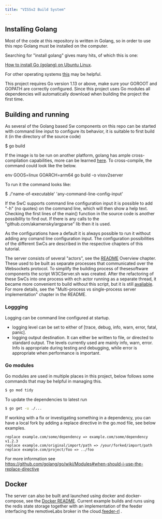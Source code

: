 ```yaml
---
title: "VISSv2 Build System"
---
```


## Installing Golang

Most of the code at this repository is written in Golang, so in order to use this repo Golang must be installed on the computer.

Searching for "install golang" gives many hits, of which this is one:

[How to install Go (golang) on Ubuntu Linux](https://www.cyberciti.biz/faq/how-to-install-gol-ang-on-ubuntu-linux/).

For other operating systems [this](https://go.dev/doc/install) may be helpful.

This project requires Go version 1.13 or above, make sure your GOROOT and GOPATH are correctly configured.
Since this project uses Go modules all dependencies will automatically download when building the project the first time.

## Building and running

As several of the Golang based Sw components on this repo can be started with command line input to configure its behavior,
it is suitable to first build it (in the directory of the source code)

$ go build

If the image is to be run on another platform, golang has ample cross-compilation capabilities, more can be learned [here](https://opensource.com/article/21/1/go-cross-compiling). 
To cross-compile, the command could look like the below.

env GOOS=linux GOARCH=arm64 go build -o vissv2server

To run it the command looks like:

$ ./'name-of-executable' 'any-command-line-config-input'

If the SwC supports command line configuration input it is possible to add "-h" (no quotes) on the command line, which will then show a help text.
Checking the first lines of the main() function in the source code is another possibility to find out.
If there is any calls to the "github.com/akamensky/argparse" lib then it is used.

As the configurations have a default it is always possible to run it without adding any comand line configuration input.
The configuration possibilities of the different SwCs are described in the respective chapters of this tutorial.

The server consists of several "actors", see the [README](https://github.com/w3c/automotive-viss2) Overview chapter.
These used to be built as separate processes that communicated over the Websockets protocol.
To simplify the building process of thesesoftware components the script W3CServer.sh was created.
After the refactoring of these SwCs into one process with ech actor running as a separate thread,
it became more convenient to build without this script, but it is still [avaliable](https://github.com/w3c/automotive-viss2/blob/master/W3CServer.sh).
For more details, see the "Multi-process vs single-process server implementation" chapter in the README.

### Loggging
Logging can be command line configured at startup.
* logging level can be set to either of [trace, debug, info, warn, error, fatal, panic].
* logging output destination. It can either be written to file, or directed to standard output.
The levels currently used are mainly info, warn, error. Info is appropriate during testing and debugging, while error is appropriate when performance is important.

### Go modules
Go modules are used in multiple places in this project, below follows some commands that may be helpful in managing  this.

```bash
$ go mod tidy
```
To update the dependencies to latest run
```bash
$ go get -u ./...
```

If working with a fix or investigating something in a dependency, you can have a local fork by adding a replace directive in the go.mod file, see below examples. 

```
replace example.com/some/dependency => example.com/some/dependency v1.2.3 
replace example.com/original/import/path => /your/forked/import/path
replace example.com/project/foo => ../foo
```
For more information see https://github.com/golang/go/wiki/Modules#when-should-i-use-the-replace-directive

## Docker

The server can also be built and launched using docker and docker-compose, see the [Docker README](https://github.com/w3c/automotive-viss2/tree/master/docker).
Current example builds and runs using the redis state storage together with an implementation of the feeder interfacing 
the remotiveLabs broker in the cloud.[feeder-rl](https://github.com/w3c/automotive-viss2/tree/master/feeder/feeder-rl) .


